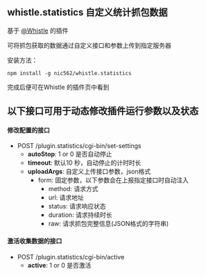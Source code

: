 

## whistle.statistics 自定义统计抓包数据

基于 [@Whistle](https://github.com/avwo/whistle) 的插件

可将抓包获取的数据通过自定义接口和参数上传到指定服务器

安装方法：
```shell
npm install -g nic562/whistle.statistics
```

完成后便可在Whistle 的插件页中看到

## 以下接口可用于动态修改插件运行参数以及状态
#### 修改配置的接口
* POST /plugin.statistics/cgi-bin/set-settings
  - **autoStop**: 1 or 0 是否自动停止 
  - **timeout**: 默认10 秒，自动停止的计时时长 
  - **uploadArgs**: 自定义上传接口参数，json格式
    - form: 固定参数，以下参数会在上报指定接口时自动注入
      - method: 请求方式
      - url: 请求地址
      - status: 请求响应状态
      - duration: 请求持续时长
      - raw: 请求抓包完整信息(JSON格式的字符串)

#### 激活收集数据的接口
* POST /plugin.statistics/cgi-bin/active 
  - **active**: 1 or 0  是否激活
